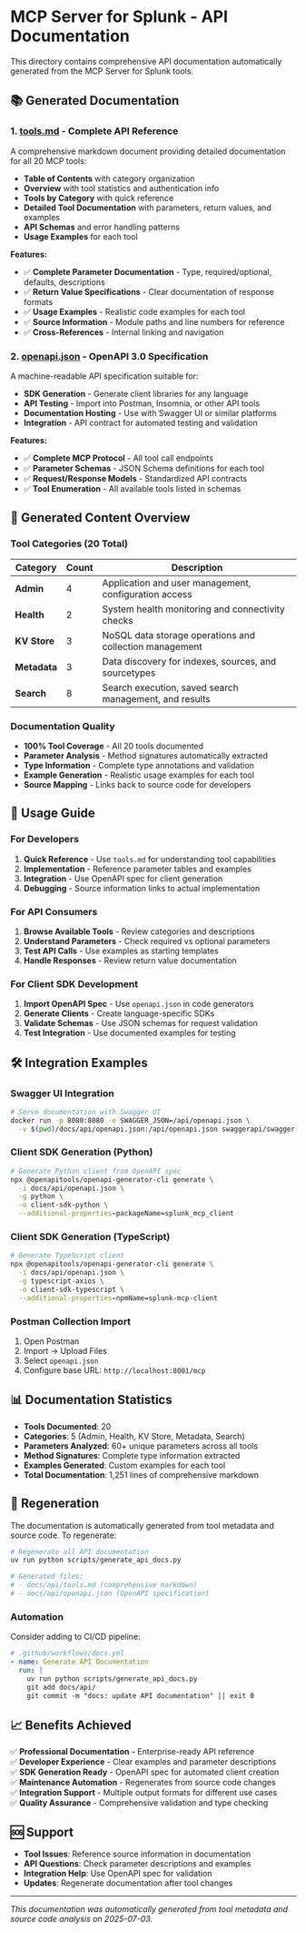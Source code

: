 # MCP Server for Splunk - API Documentation

This directory contains comprehensive API documentation automatically generated from the MCP Server for Splunk tools.

## 📚 Generated Documentation

### 1. [**tools.md**](./tools.md) - Complete API Reference
A comprehensive markdown document providing detailed documentation for all 20 MCP tools:

- **Table of Contents** with category organization
- **Overview** with tool statistics and authentication info
- **Tools by Category** with quick reference
- **Detailed Tool Documentation** with parameters, return values, and examples
- **API Schemas** and error handling patterns
- **Usage Examples** for each tool

**Features:**
- ✅ **Complete Parameter Documentation** - Type, required/optional, defaults, descriptions
- ✅ **Return Value Specifications** - Clear documentation of response formats  
- ✅ **Usage Examples** - Realistic code examples for each tool
- ✅ **Source Information** - Module paths and line numbers for reference
- ✅ **Cross-References** - Internal linking and navigation

### 2. [**openapi.json**](./openapi.json) - OpenAPI 3.0 Specification
A machine-readable API specification suitable for:

- **SDK Generation** - Generate client libraries for any language
- **API Testing** - Import into Postman, Insomnia, or other API tools
- **Documentation Hosting** - Use with Swagger UI or similar platforms
- **Integration** - API contract for automated testing and validation

**Features:**
- ✅ **Complete MCP Protocol** - All tool call endpoints
- ✅ **Parameter Schemas** - JSON Schema definitions for each tool
- ✅ **Request/Response Models** - Standardized API contracts
- ✅ **Tool Enumeration** - All available tools listed in schemas

## 🔧 Generated Content Overview

### Tool Categories (20 Total)

| Category | Count | Description |
|----------|-------|-------------|
| **Admin** | 4 | Application and user management, configuration access |
| **Health** | 2 | System health monitoring and connectivity checks |
| **KV Store** | 3 | NoSQL data storage operations and collection management |
| **Metadata** | 3 | Data discovery for indexes, sources, and sourcetypes |
| **Search** | 8 | Search execution, saved search management, and results |

### Documentation Quality

- **100% Tool Coverage** - All 20 tools documented
- **Parameter Analysis** - Method signatures automatically extracted
- **Type Information** - Complete type annotations and validation
- **Example Generation** - Realistic usage examples for each tool
- **Source Mapping** - Links back to source code for developers

## 🚀 Usage Guide

### For Developers

1. **Quick Reference** - Use `tools.md` for understanding tool capabilities
2. **Implementation** - Reference parameter tables and examples
3. **Integration** - Use OpenAPI spec for client generation
4. **Debugging** - Source information links to actual implementation

### For API Consumers

1. **Browse Available Tools** - Review categories and descriptions
2. **Understand Parameters** - Check required vs optional parameters
3. **Test API Calls** - Use examples as starting templates
4. **Handle Responses** - Review return value documentation

### For Client SDK Development

1. **Import OpenAPI Spec** - Use `openapi.json` in code generators
2. **Generate Clients** - Create language-specific SDKs
3. **Validate Schemas** - Use JSON schemas for request validation
4. **Test Integration** - Use documented examples for testing

## 🛠️ Integration Examples

### Swagger UI Integration

```bash
# Serve documentation with Swagger UI
docker run -p 8080:8080 -e SWAGGER_JSON=/api/openapi.json \
  -v $(pwd)/docs/api/openapi.json:/api/openapi.json swaggerapi/swagger-ui
```

### Client SDK Generation (Python)

```bash
# Generate Python client from OpenAPI spec
npx @openapitools/openapi-generator-cli generate \
  -i docs/api/openapi.json \
  -g python \
  -o client-sdk-python \
  --additional-properties=packageName=splunk_mcp_client
```

### Client SDK Generation (TypeScript)

```bash
# Generate TypeScript client
npx @openapitools/openapi-generator-cli generate \
  -i docs/api/openapi.json \
  -g typescript-axios \
  -o client-sdk-typescript \
  --additional-properties=npmName=splunk-mcp-client
```

### Postman Collection Import

1. Open Postman
2. Import → Upload Files
3. Select `openapi.json`
4. Configure base URL: `http://localhost:8001/mcp`

## 📊 Documentation Statistics

- **Tools Documented**: 20
- **Categories**: 5 (Admin, Health, KV Store, Metadata, Search)  
- **Parameters Analyzed**: 60+ unique parameters across all tools
- **Method Signatures**: Complete type information extracted
- **Examples Generated**: Custom examples for each tool
- **Total Documentation**: 1,251 lines of comprehensive markdown

## 🔄 Regeneration

The documentation is automatically generated from tool metadata and source code. To regenerate:

```bash
# Regenerate all API documentation
uv run python scripts/generate_api_docs.py

# Generated files:
# - docs/api/tools.md (comprehensive markdown)
# - docs/api/openapi.json (OpenAPI specification)
```

### Automation

Consider adding to CI/CD pipeline:

```yaml
# .github/workflows/docs.yml
- name: Generate API Documentation
  run: |
    uv run python scripts/generate_api_docs.py
    git add docs/api/
    git commit -m "docs: update API documentation" || exit 0
```

## 📈 Benefits Achieved

✅ **Professional Documentation** - Enterprise-ready API reference  
✅ **Developer Experience** - Clear examples and parameter descriptions  
✅ **SDK Generation Ready** - OpenAPI spec for automated client creation  
✅ **Maintenance Automation** - Regenerates from source code changes  
✅ **Integration Support** - Multiple output formats for different use cases  
✅ **Quality Assurance** - Comprehensive validation and type checking  

## 🆘 Support

- **Tool Issues**: Reference source information in documentation
- **API Questions**: Check parameter descriptions and examples
- **Integration Help**: Use OpenAPI spec for validation
- **Updates**: Regenerate documentation after tool changes

---

*This documentation was automatically generated from tool metadata and source code analysis on 2025-07-03.* 